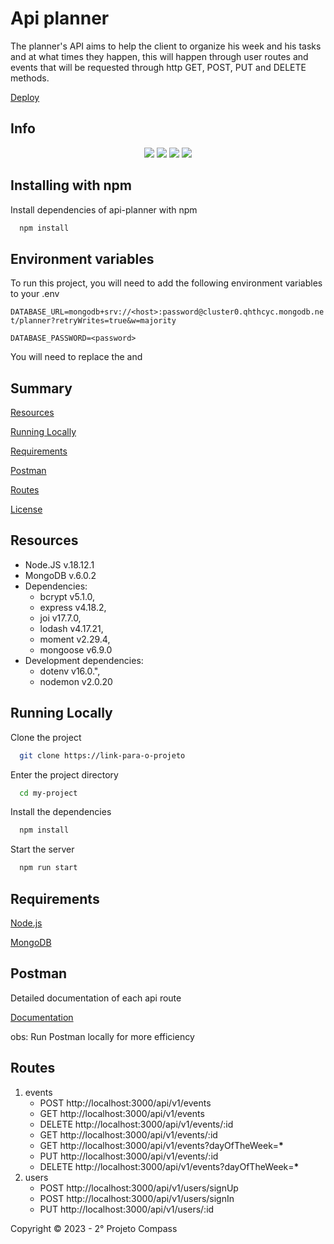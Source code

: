 # Api planner

The planner's API aims to help the client to organize his week and his tasks and at what times they happen, this will happen through user routes and events that will be requested through http GET, POST, PUT and DELETE methods.

[Deploy](https://api-planner.onrender.com)

## Info

<p align="center">
   <img src="http://img.shields.io/static/v1?label=Node&message=18.12.1&color=green&style=for-the-badge&logo=node.js"/>
   <img src="http://img.shields.io/static/v1?label=MongoDB&message=6.0.2&color=green&style=for-the-badge&logo=mongodb"/>
   <img src="http://img.shields.io/static/v1?label=express&message=4.18.2&color=blue&style=for-the-badge&logo=express"/>
   <img src="http://img.shields.io/static/v1?label=STATUS&message=CONCLUIDO&color=green&style=for-the-badge"/>
</p>

## Installing with npm

Install dependencies of api-planner with npm

```bash
  npm install
```

## Environment variables

To run this project, you will need to add the following environment variables to your .env

`DATABASE_URL=mongodb+srv://<host>:password@cluster0.qhthcyc.mongodb.net/planner?retryWrites=true&w=majority`

`DATABASE_PASSWORD=<password>`

You will need to replace the <host> and <password>

## Summary

[Resources](##resources)

[Running Locally](#running-locally)

[Requirements](#requirements)

[Postman](#postman)

[Routes](#routes)

[License](#license)

## Resources

-   Node.JS v.18.12.1
-   MongoDB v.6.0.2
-   Dependencies:
    -   bcrypt v5.1.0,
    -   express v4.18.2,
    -   joi v17.7.0,
    -   lodash v4.17.21,
    -   moment v2.29.4,
    -   mongoose v6.9.0
-   Development dependencies:
    -   dotenv v16.0.",
    -   nodemon v2.0.20

## Running Locally

Clone the project

```bash
  git clone https://link-para-o-projeto
```

Enter the project directory

```bash
  cd my-project
```

Install the dependencies

```bash
  npm install
```

Start the server

```bash
  npm run start
```

## Requirements

[Node.js](https://nodejs.org/en/)

[MongoDB](https://www.mongodb.com/pt-br)

## Postman

Detailed documentation of each api route

[Documentation](https://documenter.getpostman.com/view/23892928/2s935rJ2iG)

obs: Run Postman locally for more efficiency

## Routes

1. events
    - POST http://localhost:3000/api/v1/events
    - GET http://localhost:3000/api/v1/events
    - DELETE http://localhost:3000/api/v1/events/:id
    - GET http://localhost:3000/api/v1/events/:id
    - GET http://localhost:3000/api/v1/events?dayOfTheWeek=**\***
    - PUT http://localhost:3000/api/v1/events/:id
    - DELETE http://localhost:3000/api/v1/events?dayOfTheWeek=**\***
2. users
    - POST http://localhost:3000/api/v1/users/signUp
    - POST http://localhost:3000/api/v1/users/signIn
    - PUT http://localhost:3000/api/v1/users/:id

Copyright :copyright: 2023 - 2° Projeto Compass

